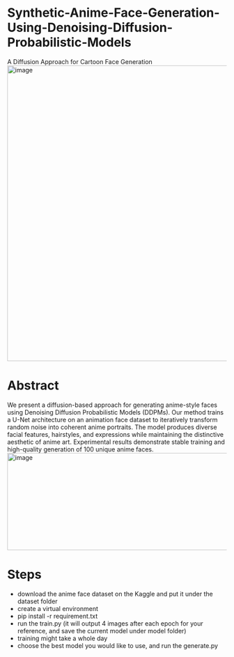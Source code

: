 # Synthetic-Anime-Face-Generation-Using-Denoising-Diffusion-Probabilistic-Models
A Diffusion Approach for Cartoon Face Generation
<img width="676" height="679" alt="image" src="https://github.com/user-attachments/assets/037804b5-2354-4c9a-9d8b-42fe531783fb" />

# Abstract
We present a diffusion-based approach for generating anime-style faces using Denoising Diffusion Probabilistic Models (DDPMs). Our method trains a U-Net architecture on an animation face dataset to iteratively transform random noise into coherent anime portraits. The model produces diverse facial features, hairstyles, and expressions while maintaining the distinctive aesthetic of anime art. Experimental results demonstrate stable training and high-quality generation of 100 unique anime faces.
<img width="1070" height="223" alt="image" src="https://github.com/user-attachments/assets/75870b9f-3384-449e-b0ca-751dfb54a35e" />

# Steps
- download the anime face dataset on the Kaggle and put it under the dataset folder
- create a virtual environment
- pip install -r requirement.txt
- run the train.py (it will output 4 images after each epoch for your reference, and save the current model under model folder)
- training might take a whole day
- choose the best model you would like to use, and run the generate.py
